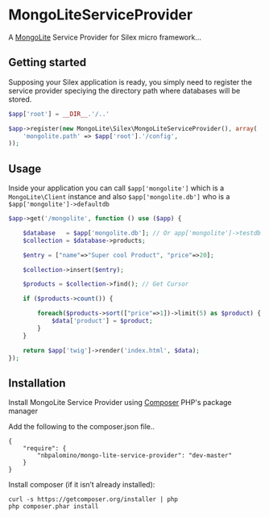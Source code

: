MongoLiteServiceProvider
========================

A [MongoLite](https://github.com/aheinze/MongoLite) Service Provider for Silex micro framework...

## Getting started ##

Supposing your Silex application is ready, you simply need to register the service provider speciying the directory path where databases will be stored.

```php
$app['root'] = __DIR__.'/..'

$app->register(new MongoLite\Silex\MongoLiteServiceProvider(), array(
    'mongolite.path' => $app['root'].'/config',
));
```

## Usage ##

Inside your application you can call `$app['mongolite']` which is a `MongoLite\Client` instance and also `$app['mongolite.db']` who is a `$app['mongolite']->defaultdb`

```php
$app->get('/mongolite', function () use ($app) {

    $database   = $app['mongolite.db']; // Or app['mongolite']->testdb for create a new database file
    $collection = $database->products;

    $entry = ["name"=>"Super cool Product", "price"=>20];

    $collection->insert($entry);

    $products = $collection->find(); // Get Cursor

    if ($products->count()) {

        foreach($products->sort(["price"=>1])->limit(5) as $product) {
            $data['product'] = $product;
        }
    }

    return $app['twig']->render('index.html', $data);
});
```

## Installation ##

Install MongoLite Service Provider using [Composer](https://getcomposer.org) PHP's package manager

Add the following to the composer.json file..
```
{
    "require": {
        "nbpalomino/mongo-lite-service-provider": "dev-master"
    }
}
```

Install composer (if it isn’t already installed):
```
curl -s https://getcomposer.org/installer | php
php composer.phar install
```